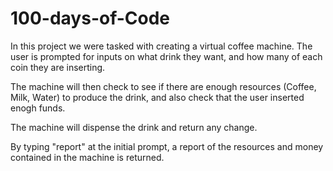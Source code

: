 # 100-days-of-Code
In this project we were tasked with creating a virtual coffee machine.
The user is prompted for inputs on what drink they want, and how many of each coin they are inserting.

The machine will then check to see if there are enough resources (Coffee, Milk, Water) to produce the drink, and also check that the user inserted enogh funds.

The machine will dispense the drink and return any change.

By typing "report" at the initial prompt, a report of the resources and money contained in the machine is returned.
